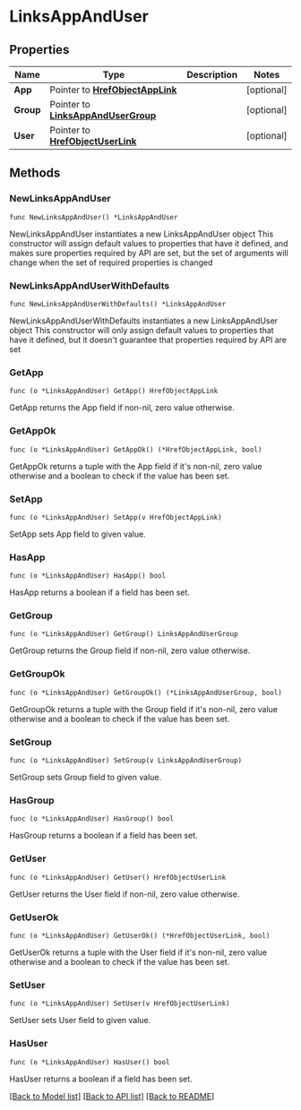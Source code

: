 # LinksAppAndUser

## Properties

Name | Type | Description | Notes
------------ | ------------- | ------------- | -------------
**App** | Pointer to [**HrefObjectAppLink**](HrefObjectAppLink.md) |  | [optional] 
**Group** | Pointer to [**LinksAppAndUserGroup**](LinksAppAndUserGroup.md) |  | [optional] 
**User** | Pointer to [**HrefObjectUserLink**](HrefObjectUserLink.md) |  | [optional] 

## Methods

### NewLinksAppAndUser

`func NewLinksAppAndUser() *LinksAppAndUser`

NewLinksAppAndUser instantiates a new LinksAppAndUser object
This constructor will assign default values to properties that have it defined,
and makes sure properties required by API are set, but the set of arguments
will change when the set of required properties is changed

### NewLinksAppAndUserWithDefaults

`func NewLinksAppAndUserWithDefaults() *LinksAppAndUser`

NewLinksAppAndUserWithDefaults instantiates a new LinksAppAndUser object
This constructor will only assign default values to properties that have it defined,
but it doesn't guarantee that properties required by API are set

### GetApp

`func (o *LinksAppAndUser) GetApp() HrefObjectAppLink`

GetApp returns the App field if non-nil, zero value otherwise.

### GetAppOk

`func (o *LinksAppAndUser) GetAppOk() (*HrefObjectAppLink, bool)`

GetAppOk returns a tuple with the App field if it's non-nil, zero value otherwise
and a boolean to check if the value has been set.

### SetApp

`func (o *LinksAppAndUser) SetApp(v HrefObjectAppLink)`

SetApp sets App field to given value.

### HasApp

`func (o *LinksAppAndUser) HasApp() bool`

HasApp returns a boolean if a field has been set.

### GetGroup

`func (o *LinksAppAndUser) GetGroup() LinksAppAndUserGroup`

GetGroup returns the Group field if non-nil, zero value otherwise.

### GetGroupOk

`func (o *LinksAppAndUser) GetGroupOk() (*LinksAppAndUserGroup, bool)`

GetGroupOk returns a tuple with the Group field if it's non-nil, zero value otherwise
and a boolean to check if the value has been set.

### SetGroup

`func (o *LinksAppAndUser) SetGroup(v LinksAppAndUserGroup)`

SetGroup sets Group field to given value.

### HasGroup

`func (o *LinksAppAndUser) HasGroup() bool`

HasGroup returns a boolean if a field has been set.

### GetUser

`func (o *LinksAppAndUser) GetUser() HrefObjectUserLink`

GetUser returns the User field if non-nil, zero value otherwise.

### GetUserOk

`func (o *LinksAppAndUser) GetUserOk() (*HrefObjectUserLink, bool)`

GetUserOk returns a tuple with the User field if it's non-nil, zero value otherwise
and a boolean to check if the value has been set.

### SetUser

`func (o *LinksAppAndUser) SetUser(v HrefObjectUserLink)`

SetUser sets User field to given value.

### HasUser

`func (o *LinksAppAndUser) HasUser() bool`

HasUser returns a boolean if a field has been set.


[[Back to Model list]](../README.md#documentation-for-models) [[Back to API list]](../README.md#documentation-for-api-endpoints) [[Back to README]](../README.md)


